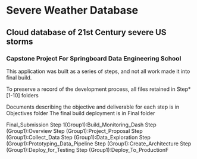 # Severe Weather Database

## Cloud database of 21st Century severe US storms

### Capstone Project For Springboard Data Engineering School

This application was built as a series of steps, and not all work made it into final build.

To preserve a record of the development process, all files retained in Step*[1-10] folders

Documents describing the objective and deliverable for each step is in Objectives folder
The final build deployment is in Final folder

Final_Submission
Step 1(Group1):Build_Monitoring_Dash
Step (Group1):Overview
Step (Group1):Project_Proposal
Step (Group1):Collect_Data
Step (Group1):Data_Exploration
Step (Group1):Prototyping_Data_Pipeline
Step (Group1):Create_Architecture
Step (Group1):Deploy_for_Testing
Step (Group1):Deploy_To_ProductionF
